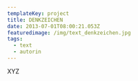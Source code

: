 ```yaml
---
templateKey: project
title: DENKZEICHEN
date: 2013-07-01T08:00:21.053Z
featuredimage: /img/text_denkzeichen.jpg
tags:
  - text
  - autorin
---
```

XYZ
